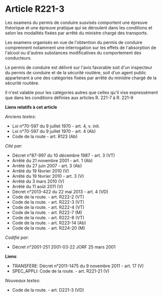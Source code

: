 # Article R221-3

Les examens du permis de conduire susvisés comportent une épreuve théorique et une épreuve pratique qui se déroulent dans les
conditions et selon les modalités fixées par arrêté du ministre chargé des transports.

Les examens organisés en vue de l'obtention du permis de conduire comprennent notamment une interrogation sur les effets de
l'absorption de l'alcool ou d'autres substances modificatives du comportement des conducteurs.

Le permis de conduire est délivré sur l'avis favorable soit d'un inspecteur du permis de conduire et de la sécurité routière,
soit d'un agent public appartenant à une des catégories fixées par arrêté du ministre chargé de la sécurité routière.

Il n'est valable pour les catégories autres que celles qu'il vise expressément que dans les conditions définies aux articles
R. 221-7 à R. 221-9

**Liens relatifs à cet article**

_Anciens textes_:

  - Loi n°70-597 du 9 juillet 1970 - art. 4, v. init.
  - Loi n°70-597 du 9 juillet 1970 - art. 4 (Ab)
  - Code de la route - art. R123 (Ab)

_Cité par_:

  - Décret n°87-997 du 10 décembre 1987 - art. 3 (VT)
  - Arrêté du 21 novembre 2001 - art. 1 (Ab)
  - Arrêté du 27 juin 2007 - art. 3 (Ab)
  - Arrêté du 19 février 2010 (V)
  - Arrêté du 19 février 2010 - art. 3 (V)
  - Arrêté du 3 mars 2010 (V)
  - Arrêté du 11 août 2011 (V)
  - Décret n°2013-422 du 22 mai 2013 - art. 4 (VD)
  - Code de la route. - art. R222-2 (VT)
  - Code de la route. - art. R222-3 (VT)
  - Code de la route. - art. R222-4 (VT)
  - Code de la route. - art. R222-7 (M)
  - Code de la route. - art. R222-8 (VT)
  - Code de la route. - art. R223-14 (Ab)
  - Code de la route. - art. R224-20 (M)

_Codifié par_:

  - Décret n°2001-251 2001-03-22 JORF 25 mars 2001

**Liens**:

  - TRANSFERE: Décret n°2011-1475 du 9 novembre 2011 - art. 17 (V)
  - SPEC_APPLI: Code de la route. - art. R221-21 (V)

_Nouveaux textes_:

  - Code de la route. - art. D221-3 (VD)

